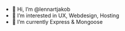 - 👋 Hi, I’m @lennartjakob
- 👀 I’m interested in UX, Webdesign, Hosting
- 🌱 I’m currently Express & Mongoose
